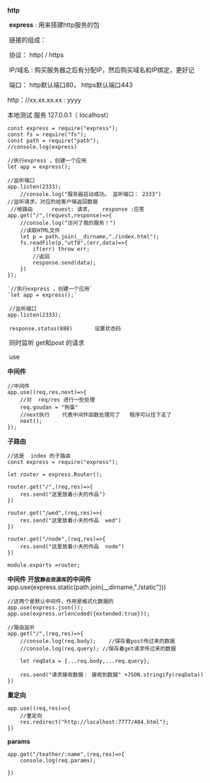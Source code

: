 **http**

​	**express** :   用来搭建http服务的包

​	链接的组成：

​		协议： http( / https 

​		IP/域名 :      购买服务器之后有分配IP，然后购买域名和IP绑定，更好记

​		端口： http默认端口80，  https默认端口443

http：//xx.xx.xx.xx :  yyyy

本地测试     服务 127.0.0.1（ localhost）

```
const express = require("express");
const fs = require("fs");
const path = require("path");
//console.log(express)

//执行express ，创建一个应用
let app = express();

//监听端口
app.listen(2333);
	//console.log("服务器启动成功。 监听端口： 2333")
//监听请求，对应的给客户端返回数据
 //根路由      reuest: 请求，   response :应答 
app.get("/",(request,response)=>{
	//console.log("访问了我的服务！")
	//读取HTML文件
	let p = path.join(__dirname,"./index.html");
	fs.readFile(p,"utf8",(err,data)=>{
		if(err) throw err;
		//返回
		response.send(data);
	})
});

```

   	`//执行express ，创建一个应用`
	`let app = express();`

​	`//监听端口` 	
 	`app.listen(2333);`

​	`response.status(888)       设置状态码`



​	同时监听 get和post  的请求

​		use

**中间件**

```
//中间件
app.use((req,res,next)=>{
	//对  req/res 进行一些处理
	req.goudan = "狗蛋"
	//next执行    代表中间件函数处理完了   程序可以往下走了
	next();
});
```

**子路由**

```
//这是  index 的子路由
const express = require("express");

let router = express.Router();

router.get("/",(req,res)=>{
	res.send("这里放着小夫的作品")
})

router.get("/wed",(req,res)=>{
	res.send("这里放着小夫的作品  wed")
})

router.get("/node",(req,res)=>{
	res.send("这里放着小夫的作品  node")
})

module.exports =router;
```

**中间件**
**开放`静态资源库`的中间件**
	app.use(express.static(path.join(__dirname,"./static")))

```
//这两个是默认中间件，作用是格式化数据的
app.use(express.json());
app.use(express.urlencoded({extended:true}));

//路由监听
app.get("/",(req,res)=>{
	//console.log(req.body);	//保存着post传过来的数据
	//console.log(req.query); //保存着get请求传过来的数据
	
	let reqData = {...req.body,...req.query};
	
	res.send("请求接收数据： 接收到数据" +JSON.stringify(reqData))
})
```

**重定向**

```
app.use((req,res)=>{
	//重定向
	res.redirect("http://localhost:7777/404.html");
})
```

**params** 

```
app.get("/teather/:name",(req,res)=>{
	console.log(req.params);

})

```




​	
